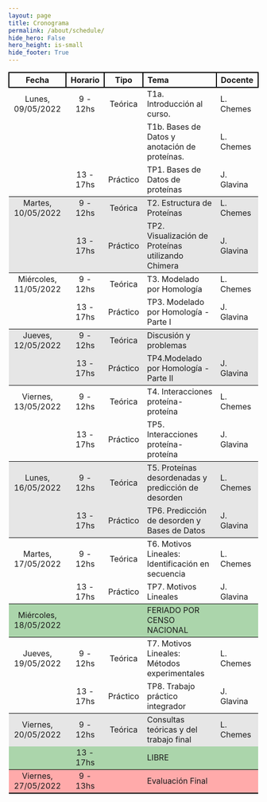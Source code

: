 ```yaml
---
layout: page
title: Cronograma
permalink: /about/schedule/
hide_hero: False
hero_height: is-small
hide_footer: True
---
```


<style>
    .table td {
        max-width:500px;
    }

    .content table th{
        background: #dedede;
    }

    .table thead th {
        border: 2px solid black
    }

    .table tr:nth-child(4) { background: #e6e6e6ff; }
    .table tr:nth-child(5) { background: #e6e6e6ff; }
    .table tr:nth-child(4) { border-top: 1.5px solid black; }
    .table tr:nth-child(5) { border-bottom: 1.5px solid black; }

    .table tr:nth-child(8) { background: #e6e6e6ff; }
    .table tr:nth-child(9) { background: #e6e6e6ff; }
    .table tr:nth-child(8) { border-top: 1.5px solid black; }
    .table tr:nth-child(9) { border-bottom: 1.5px solid black; }

    .table tr:nth-child(12) { background: #e6e6e6ff; }
    .table tr:nth-child(13) { background: #e6e6e6ff; }
    .table tr:nth-child(12) { border-top: 1.5px solid black; }
    .table tr:nth-child(13) { border-bottom: 1.5px solid black; }

    .table tr:nth-child(16) { background: #abd5abff; }
    .table tr:nth-child(16) { border-top: 1.5px solid black; }
    .table tr:nth-child(16) { border-bottom: 1.5px solid black; }
    
    .table tr:nth-child(19) { background: #e6e6e6ff; }
    .table tr:nth-child(19) { border-top: 1.5px solid black; }
    .table tr:nth-child(20) { background: #abd5abff; }
    .table tr:nth-child(20) { border-bottom: 1.5px solid black; }

    .table tr:nth-child(21) { background: #ffaaaaff; }
    .table tr:nth-child(21) { border-bottom: 2px solid black; }

</style>

<div class="table">

|**Fecha** |   **Horario**   |  **Tipo**    |   **Tema**	|   **Docente** |
|:-------:|:-----------:|:-----------:|:-----------|:-----------|
| Lunes, 09/05/2022	    | 9 - 12hs  | Teórica   | T1a. Introducción al curso. | L. Chemes |
|                       |           |           | T1b. Bases de Datos y anotación de proteínas. | L. Chemes |
|                       | 13 - 17hs | Práctico  | TP1. Bases de Datos de proteínas | J. Glavina |
| Martes, 10/05/2022    | 9 - 12hs  | Teórica   | T2. Estructura de Proteínas | L. Chemes |
|                       | 13 - 17hs | Práctico  | TP2. Visualización de Proteínas utilizando Chimera | J. Glavina |
| Miércoles, 11/05/2022	|  9 - 12hs	| Teórica   | T3. Modelado por Homología | L. Chemes |
|                       | 13 - 17hs	| Práctico  | TP3. Modelado por Homología - Parte I | J. Glavina |
| Jueves, 12/05/2022    | 9 - 12hs	| Teórica   | Discusión y problemas ||
|                       | 13 - 17hs | Práctico  | TP4.Modelado por Homología - Parte II | J. Glavina |
| Viernes, 13/05/2022	| 9 - 12hs  | Teórica   | T4. Interacciones proteína-proteína | L. Chemes |
|                       | 13 - 17hs	| Práctico  | TP5. Interacciones proteína-proteína | J. Glavina |
| Lunes, 16/05/2022	    | 9 - 12hs	| Teórica   | T5. Proteínas desordenadas y predicción de desorden | L. Chemes |
|                       | 13 - 17hs | Práctico  | TP6. Predicción de desorden y Bases de Datos | J. Glavina |
| Martes, 17/05/2022	| 9 - 12hs  | Teórica   | T6. Motivos Lineales: Identificación en secuencia | L. Chemes |
|                       | 13 - 17hs	| Práctico  | TP7. Motivos Lineales | J. Glavina |
| Miércoles, 18/05/2022	|	        |           | FERIADO POR CENSO NACIONAL   |   |
| Jueves, 19/05/2022	| 9 - 12hs	| Teórica   | T7. Motivos Lineales: Métodos experimentales | L. Chemes |
|                       | 13 - 17hs	| Práctico  | TP8. Trabajo práctico integrador | J. Glavina |
| Viernes, 20/05/2022	| 9 - 12hs	| Teórica   | Consultas teóricas y del trabajo final | L. Chemes |
|                       | 13 - 17hs	|           | LIBRE   |   |
| Viernes, 27/05/2022	| 9 - 13hs	|           | Evaluación Final    |   |


</div>



<!---
<div class="table">

|05/08/2021 |  9 - 13hs| Teórica | [T1. Presentación de la materia](/introduccion-bioinformatica/teoricas/teorica1/) | F. Agüero |

</div>
-->
